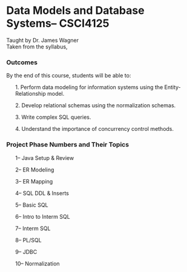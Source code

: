 # Data Models and Database Systems– CSCI4125
Taught by Dr. James Wagner<br>
Taken from the syllabus,<br>
### Outcomes
By the end of this course, students will be able to:<br>
<ol>1. Perform data modeling for information systems using the Entity-Relationship model.</ol>
<ol>2. Develop relational schemas using the normalization schemas.</ol>
<ol>3. Write complex SQL queries.</ol>
<ol>4. Understand the importance of concurrency control methods.</ol>

### Project Phase Numbers and Their Topics
<ol>1– Java Setup & Review</ol>
<ol>2– ER Modeling</ol>
<ol>3– ER Mapping</ol>
<ol>4– SQL DDL & Inserts</ol>
<ol>5– Basic SQL</ol>
<ol>6– Intro to Interm SQL</ol>
<ol>7– Interm SQL</ol>
<ol>8– PL/SQL</ol>
<ol>9– JDBC</ol>
<ol>10– Normalization</ol>

